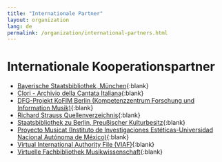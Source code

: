 ```yaml
---
title: "Internationale Partner"
layout: organization
lang: de
permalink: /organization/international-partners.html
---
```


# Internationale Kooperationspartner

* [Bayerische Staatsbibliothek, München](http://www.bsb-muenchen.de/){:blank}
* [Clori - Archivio della Cantata Italiana](http://www.cantataitaliana.it/){:blank}
* [DFG-Projekt KoFIM Berlin (Kompetenzzentrum Forschung und Information Musik)](http://staatsbibliothek-berlin.de/die-staatsbibliothek/abteilungen/musik/projekte/dfg-projekt-kofim-berlin/){:blank}
* [Richard Strauss Quellenverzeichnis](http://www.rsi-rsqv.de/){:blank}
* [Staatsbibliothek zu Berlin, Preußischer Kulturbesitz](https://staatsbibliothek-berlin.de/){:blank}
* [Proyecto Musicat (Instituto de Investigaciones Estéticas-Universidad Nacional Autónoma de México)](http://musicat.unam.mx/){:blank}
* [Virtual International Authority File (VIAF)](https://viaf.org/){:blank}
* [Virtuelle Fachbibliothek Musikwissenschaft](http://www.vifamusik.de/){:blank}
